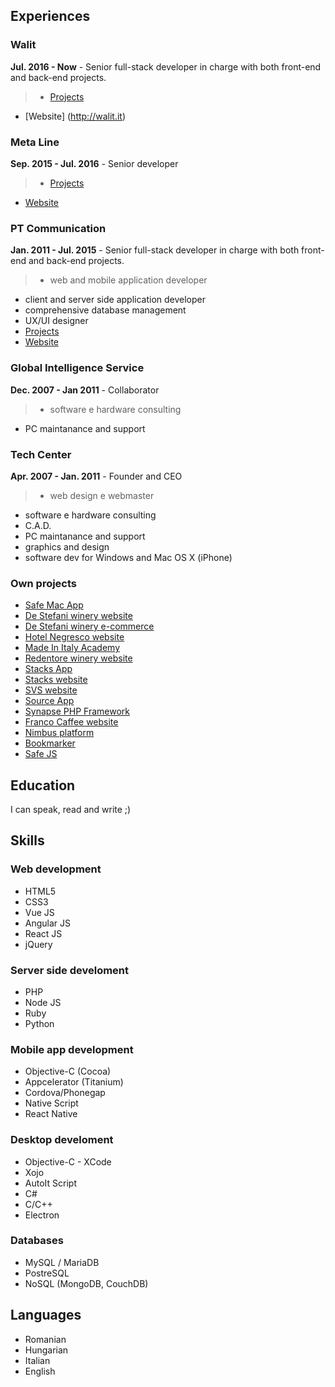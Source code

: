 ## Experiences

### Walit
**Jul. 2016 - Now** - Senior full-stack developer in charge with both front-end and back-end projects.

>* [Projects](projects/walit/walit.md)
* [Website] (http://walit.it)

### Meta Line

**Sep. 2015 - Jul. 2016** - Senior developer

> * [Projects](projects/metaline/metaline.md)
* [Website](http://metaline.it)

### PT Communication
**Jan. 2011 - Jul. 2015** - Senior full-stack developer in charge with both front-end and back-end projects.

>* web and mobile application developer
* client and server side application developer
* comprehensive database management
* UX/UI designer
* [Projects](projects/ptcommunication/ptcommunication.md)
* [Website](http://ptcommunication.it)


### Global Intelligence Service
**Dec. 2007 - Jan 2011** - Collaborator

> * software e hardware consulting
* PC maintanance and support

### Tech Center

**Apr. 2007 - Jan. 2011** - Founder and CEO

> * web design e webmaster
* software e hardware consulting
* C.A.D.
* PC maintanance and support
* graphics and design
* software dev for Windows and Mac OS X (iPhone)

### Own projects
* [Safe Mac App](projects/own/safe/safe.md)
* [De Stefani winery website](projects/own/de-stefani/de-stefani.md)
* [De Stefani winery e-commerce](projects/own/de-stefani-shop/de-stefani-shop.md)
* [Hotel Negresco website](projects/own/hotel-negresco-jesolo/hotel-negresco-jesolo.md)
* [Made In Italy Academy](projects/own/made-in-italy-academy/made-in-italy-academy.md)
* [Redentore winery website](projects/own/redentore/redentore.md)
* [Stacks App](projects/own/stacks/stacks-app.md)
* [Stacks website](projects/own/stacks/stacks-website.md)
* [SVS website](projects/own/svs/svs.md)
* [Source App](projects/own/source/source.md)
* [Synapse PHP Framework](projects/own/synapse-framework/synapse-framework.md)
* [Franco Caffee website](projects/own/franco-caffe/franco-caffe.md)
* [Nimbus platform](projects/own/nimbus/nimbus.md)
* [Bookmarker](projects/own/bookmarker/bookmarker.md)
* [Safe JS](projects/own/safe-js/safejs.md)

## Education

I can speak, read and write ;)

## Skills

### Web development
* HTML5
* CSS3
* Vue JS
* Angular JS
* React JS
* jQuery

### Server side develoment
* PHP
* Node JS
* Ruby
* Python

### Mobile app development
* Objective-C (Cocoa)
* Appcelerator (Titanium)
* Cordova/Phonegap
* Native Script
* React Native

### Desktop develoment
* Objective-C - XCode
* Xojo
* AutoIt Script
* C#
* C/C++
* Electron


### Databases
* MySQL / MariaDB
* PostreSQL
* NoSQL (MongoDB, CouchDB)

## Languages
* Romanian
* Hungarian
* Italian
* English

